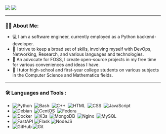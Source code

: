 <div id="badges">
  <a href="https://www.linkedin.com/in/niv-peled-93605180/" style="text-decoration:none !important">
    <img src="https://img.shields.io/badge/LinkedIn-blue?logo=linkedin&logoColor=white&style=for-the-badge" />
  </a>
  <a href="mailto:nivpld@gmail.com" style="text-decoration:none !important">
    <img src="https://img.shields.io/badge/Gmail-EA4335?logo=gmail&logoColor=white&style=for-the-badge" />
  </a>
</div>

---

### :man_technologist: About Me:


- 💻 I am a software engineer, currently employed as a Python backend-developer.
- 📐 I strive to keep a broad set of skills, involving myself with DevOps, Networking, Research, and various languages and technologies.
- 🐧 An advocate for FOSS, I create open-source projects in my free time for various conveniences and ideas I have.
- 💼 I tutor high-school and first-year college students on various subjects in the Computer Science and Mathematics fields.

---

### :hammer_and_wrench: Languages and Tools :

- <img src="https://img.shields.io/badge/Python-3776AB?style=for-the-badge&logo=python&logoColor=white" title="Python" alt="Python" />&nbsp;
<img src="https://img.shields.io/badge/Shell_Script-121011?style=for-the-badge&logo=gnu-bash&logoColor=white" title="Bash" alt="Bash" />&nbsp;
<img src="https://img.shields.io/badge/C%2B%2B-00599C?style=for-the-badge&logo=c%2B%2B&logoColor=white" title="C++" alt="C++" />&nbsp;
<img src="https://img.shields.io/badge/HTML5-E34F26?style=for-the-badge&logo=html5&logoColor=white" title="HTML5" alt="HTML" />&nbsp;
<img src="https://img.shields.io/badge/CSS3-1572B6?style=for-the-badge&logo=css3&logoColor=white"  title="CSS3" alt="CSS" />&nbsp;
<img src="https://img.shields.io/badge/JavaScript-323330?style=for-the-badge&logo=javascript&logoColor=F7DF1E" title="JavaScript" alt="JavaScript" />&nbsp;
- <img src="https://img.shields.io/badge/Debian-A81D33?style=for-the-badge&logo=debian&logoColor=white" title="Debian" alt="Debian" />&nbsp;
<img src="https://img.shields.io/badge/Cent%20OS-262577?style=for-the-badge&logo=CentOS&logoColor=white" title="CentOS" alt="CentOS" />&nbsp;
<img src="https://img.shields.io/badge/Fedora-294172?style=for-the-badge&logo=fedora&logoColor=white" title="Fedora" alt="Fedora" />&nbsp;
- <img src="https://img.shields.io/badge/Docker-1d63ed?style=for-the-badge&logo=Docker&logoColor=white" title="Docker" alt="Docker" />&nbsp;
<img src="https://img.shields.io/badge/K3s-FFC61C?style=for-the-badge&logo=K3s&logoColor=white" title="K3s" alt="K3s" />&nbsp;
<img src="https://img.shields.io/badge/MongoDB-47A248?style=for-the-badge&logo=MongoDB&logoColor=white" title="MongoDB" alt="MongoDB" />&nbsp;
<img src="https://img.shields.io/badge/NGINX-009639?style=for-the-badge&logo=NGINX&logoColor=white" title="Nginx" alt="Nginx" />&nbsp;
<img src="https://img.shields.io/badge/MySQL-4479A1?style=for-the-badge&logo=mysql&logoColor=white" title="MySQL"  alt="MySQL" />&nbsp;
- <img src="https://img.shields.io/badge/FastAPI-009688?style=for-the-badge&logo=FastAPI&logoColor=white" title="FastAPI" alt="FastAPI" />&nbsp;<img src="https://img.shields.io/badge/Flask-000000?style=for-the-badge&logo=Flask&logoColor=white" title="Flask" alt="Flask" />&nbsp;<img src="https://img.shields.io/badge/NodeJS-339933?style=for-the-badge&logo=NodeJS&logoColor=white" title="NodeJS" alt="NodeJS" />&nbsp;
- <img src="https://img.shields.io/badge/GitHub-181717?style=for-the-badge&logo=GitHub&logoColor=white" title="GitHub" alt="GitHub" />&nbsp;<img src="https://img.shields.io/badge/Git-F05032?style=for-the-badge&logo=Git&logoColor=white" title="Git" alt="Git" />&nbsp;
